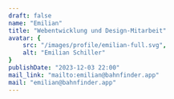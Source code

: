 ```yaml
---
draft: false
name: "Emilian"
title: "Webentwicklung und Design-Mitarbeit"
avatar: {
    src: "/images/profile/emilian-full.svg",
    alt: "Emilian Schiller"
}
publishDate: "2023-12-03 22:00"
mail_link: "mailto:emilian@bahnfinder.app"
mail: "emilian@bahnfinder.app"
---
```


<!-- Danke für alles, love you <3 -->